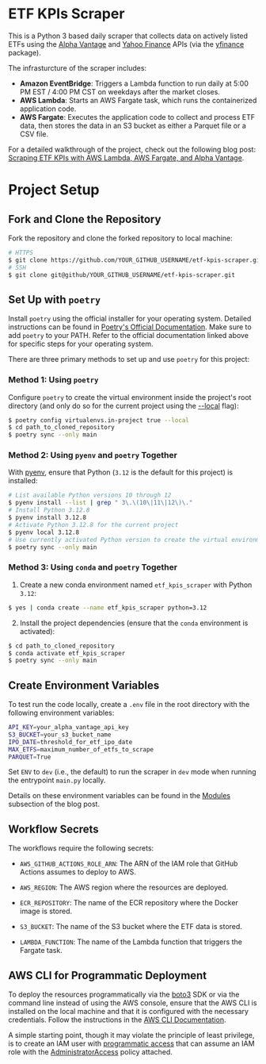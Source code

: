 # ETF KPIs Scraper

This is a Python 3 based daily scraper that collects data on actively listed ETFs using the [Alpha Vantage](https://www.alphavantage.co/#page-top) and [Yahoo Finance](https://finance.yahoo.com/) APIs (via the [yfinance](https://pypi.org/project/yfinance/) package).

The infrasturcture of the scraper includes:

* **Amazon EventBridge**: Triggers a Lambda function to run daily at 5:00 PM EST / 4:00 PM CST on weekdays after the market closes.
* **AWS Lambda**: Starts an AWS Fargate task, which runs the containerized application code.
* **AWS Fargate**: Executes the application code to collect and process ETF data, then stores the data in an S3 bucket as either a Parquet file or a CSV file.

For a detailed walkthrough of the project, check out the following blog post: [Scraping ETF KPIs with AWS Lambda, AWS Fargate, and Alpha Vantage](https://kenwuyang.com/posts/2024_06_22_scraping_etf_kpis_with_aws_lambda_aws_fargate_and_alpha_vantage_yahoo_finance_apis/).

# Project Setup

## Fork and Clone the Repository

Fork the repository and clone the forked repository to local machine:

```bash
# HTTPS
$ git clone https://github.com/YOUR_GITHUB_USERNAME/etf-kpis-scraper.git
# SSH
$ git clone git@github/YOUR_GITHUB_USERNAME/etf-kpis-scraper.git
```

## Set Up with `poetry`

Install `poetry` using the official installer for your operating system. Detailed instructions can be found in [Poetry's Official Documentation](https://python-poetry.org/docs/#installing-with-the-official-installer). Make sure to add `poetry` to your PATH. Refer to the official documentation linked above for specific steps for your operating system.

There are three primary methods to set up and use `poetry` for this project:

### Method 1: Using `poetry` 

Configure `poetry` to create the virtual environment inside the project's root directory (and only do so for the current project using the [--local](https://python-poetry.org/docs/configuration/#local-configuration) flag):

```bash
$ poetry config virtualenvs.in-project true --local
$ cd path_to_cloned_repository
$ poetry sync --only main
```

### Method 2: Using `pyenv` and `poetry` Together

With [pyenv](https://github.com/pyenv/pyenv), ensure that Python (`3.12` is the default for this project) is installed:

```bash
# List available Python versions 10 through 12
$ pyenv install --list | grep " 3\.\(10\|11\|12\)\."
# Install Python 3.12.8
$ pyenv install 3.12.8
# Activate Python 3.12.8 for the current project
$ pyenv local 3.12.8
# Use currently activated Python version to create the virtual environment
$ poetry sync --only main
```

### Method 3: Using `conda` and `poetry` Together

1. Create a new conda environment named `etf_kpis_scraper` with Python `3.12`:

```bash
$ yes | conda create --name etf_kpis_scraper python=3.12
```

2. Install the project dependencies (ensure that the `conda` environment is activated):

```bash
$ cd path_to_cloned_repository
$ conda activate etf_kpis_scraper
$ poetry sync --only main
```

## Create Environment Variables

To test run the code locally, create a `.env` file in the root directory with the following environment variables:

```bash
API_KEY=your_alpha_vantage_api_key
S3_BUCKET=your_s3_bucket_name
IPO_DATE=threshold_for_etf_ipo_date
MAX_ETFS=maximum_number_of_etfs_to_scrape
PARQUET=True
```

Set `ENV` to `dev` (i.e., the default) to run the scraper in `dev` mode when running the entrypoint `main.py` locally.

Details on these environment variables can be found in the [Modules](https://kenwuyang.com/posts/2024_06_22_scraping_etf_kpis_with_aws_lambda_aws_fargate_and_alpha_vantage_yahoo_finance_apis/#modules) subsection of the blog post.

## Workflow Secrets 

The workflows require the following secrets:

* `AWS_GITHUB_ACTIONS_ROLE_ARN`: The ARN of the IAM role that GitHub Actions assumes to deploy to AWS.

* `AWS_REGION`: The AWS region where the resources are deployed.

* `ECR_REPOSITORY`: The name of the ECR repository where the Docker image is stored.

* `S3_BUCKET`: The name of the S3 bucket where the ETF data is stored.

* `LAMBDA_FUNCTION`: The name of the Lambda function that triggers the Fargate task.

## AWS CLI for Programmatic Deployment

To deploy the resources programmatically via the [boto3](https://boto3.amazonaws.com/v1/documentation/api/latest/index.html) SDK or via the command line instead of using the AWS console, ensure that the AWS CLI is installed on the local machine and that it is configured with the necessary credentials. Follow the instructions in the [AWS CLI Documentation](https://docs.aws.amazon.com/cli/latest/userguide/cli-configure-quickstart.html).

A simple starting point, though it may violate the principle of least privilege, is to create an IAM user with [programmatic access](https://docs.aws.amazon.com/workspaces-web/latest/adminguide/getting-started-iam-user-access-keys.html) that can assume an IAM role with the [AdministratorAccess](https://docs.aws.amazon.com/aws-managed-policy/latest/reference/AdministratorAccess.html) policy attached.
